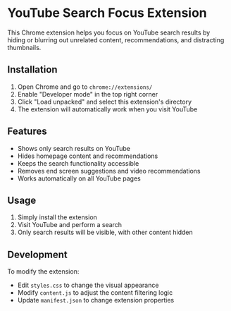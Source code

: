 # YouTube Search Focus Extension

This Chrome extension helps you focus on YouTube search results by hiding or blurring out unrelated content, recommendations, and distracting thumbnails.

## Installation

1. Open Chrome and go to `chrome://extensions/`
2. Enable "Developer mode" in the top right corner
3. Click "Load unpacked" and select this extension's directory
4. The extension will automatically work when you visit YouTube

## Features

- Shows only search results on YouTube
- Hides homepage content and recommendations
- Keeps the search functionality accessible
- Removes end screen suggestions and video recommendations
- Works automatically on all YouTube pages

## Usage

1. Simply install the extension
2. Visit YouTube and perform a search
3. Only search results will be visible, with other content hidden

## Development

To modify the extension:
- Edit `styles.css` to change the visual appearance
- Modify `content.js` to adjust the content filtering logic
- Update `manifest.json` to change extension properties
